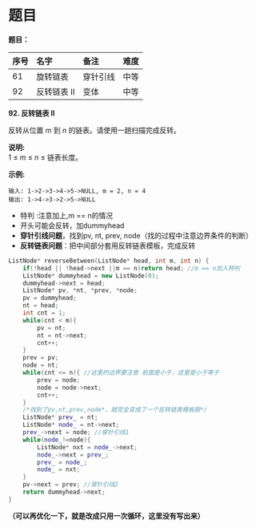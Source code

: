 # 题目

**题目：**

| 序号 | 名字 | 备注 | 难度 |
| :--- | :--- | :--- | :--- |
| 61 | 旋转链表 | 穿针引线 | 中等 |
| 92 | 反转链表 II | 变体 | 中等 |

**92. 反转链表 II**

反转从位置 _m_ 到 _n_ 的链表。请使用一趟扫描完成反转。

**说明:**  
1 ≤ _m_ ≤ _n_ ≤ 链表长度。

**示例:**

```text
输入: 1->2->3->4->5->NULL, m = 2, n = 4
输出: 1->4->3->2->5->NULL
```

* 特判 :注意加上,m == n的情况
* 开头可能会反转，加dummyhead
* **穿针引线问题**，找到pv, nt, prev, node（找的过程中注意边界条件的判断）
* **反转链表问题**：把中间部分套用反转链表模板，完成反转

```cpp
ListNode* reverseBetween(ListNode* head, int m, int n) {
    if(!head || !head->next ||m == n)return head; //m == n加入特判
    ListNode* dummyhead = new ListNode(0);
    dummyhead->next = head;
    ListNode* pv, *nt, *prev, *node;
    pv = dummyhead;
    nt = head;
    int cnt = 1;
    while(cnt < m){
        pv = nt;
        nt = nt->next;
        cnt++;
    }
    prev = pv;
    node = nt;
    while(cnt <= n){ //这里的边界要注意 前面是小于，这里是小于等于
        prev = node;
        node = node->next;
        cnt++;
    }
    /*找到了pv,nt,prev,node*，就完全变成了一个反转链表模板题*/
    ListNode* prev_ = nt;
    ListNode* node_ = nt->next;
    prev_->next = node; //穿针引线1
    while(node_!=node){
        ListNode* nxt = node_->next;
        node_->next = prev_;
        prev_ = node_;
        node_ = nxt;
    }
    pv->next = prev; //穿针引线2
    return dummyhead->next;
}
```

**（可以再优化一下，就是改成只用一次循环，这里没有写出来）**

